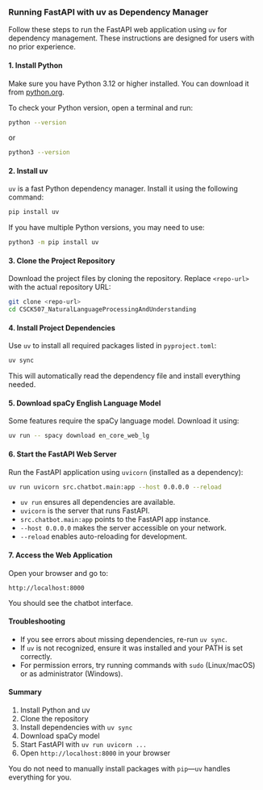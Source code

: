 ### Running FastAPI with uv as Dependency Manager

Follow these steps to run the FastAPI web application using `uv` for dependency management. These instructions are designed for users with no prior experience.

#### 1. Install Python

Make sure you have Python 3.12 or higher installed. You can download it from [python.org](https://www.python.org/downloads/).

To check your Python version, open a terminal and run:
```bash
python --version
```
or
```bash
python3 --version
```

#### 2. Install uv

`uv` is a fast Python dependency manager. Install it using the following command:
```bash
pip install uv
```
If you have multiple Python versions, you may need to use:
```bash
python3 -m pip install uv
```

#### 3. Clone the Project Repository

Download the project files by cloning the repository. Replace `<repo-url>` with the actual repository URL:
```bash
git clone <repo-url>
cd CSCK507_NaturalLanguageProcessingAndUnderstanding
```

#### 4. Install Project Dependencies

Use `uv` to install all required packages listed in `pyproject.toml`:
```bash
uv sync
```
This will automatically read the dependency file and install everything needed.

#### 5. Download spaCy English Language Model

Some features require the spaCy language model. Download it using:
```bash
uv run -- spacy download en_core_web_lg
```

#### 6. Start the FastAPI Web Server

Run the FastAPI application using `uvicorn` (installed as a dependency):
```bash
uv run uvicorn src.chatbot.main:app --host 0.0.0.0 --reload
```
- `uv run` ensures all dependencies are available.
- `uvicorn` is the server that runs FastAPI.
- `src.chatbot.main:app` points to the FastAPI app instance.
- `--host 0.0.0.0` makes the server accessible on your network.
- `--reload` enables auto-reloading for development.

#### 7. Access the Web Application

Open your browser and go to:
```
http://localhost:8000
```
You should see the chatbot interface.

#### Troubleshooting

- If you see errors about missing dependencies, re-run `uv sync`.
- If `uv` is not recognized, ensure it was installed and your PATH is set correctly.
- For permission errors, try running commands with `sudo` (Linux/macOS) or as administrator (Windows).

#### Summary

1. Install Python and uv
2. Clone the repository
3. Install dependencies with `uv sync`
4. Download spaCy model
5. Start FastAPI with `uv run uvicorn ...`
6. Open `http://localhost:8000` in your browser

You do not need to manually install packages with `pip`—`uv` handles everything for you.
